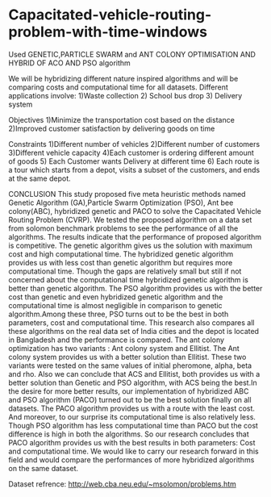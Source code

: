 # Capacitated-vehicle-routing-problem-with-time-windows
Used GENETIC,PARTICLE SWARM and ANT COLONY OPTIMISATION AND HYBRID OF ACO AND PSO algorithm

We will be hybridizing different nature inspired algorithms and will be comparing costs and computational time for all datasets. 
Different applications involve: 
1)Waste collection 
2) School bus drop 
3) Delivery system 

Objectives 
1)Minimize the transportation cost based on the distance 
2)Improved customer satisfaction by delivering goods on time 

Constraints 
1)Different number of vehicles 
2)Different number of customers 
3)Different vehicle capacity 
4)Each customer is ordering different amount of goods 
5) Each Customer wants Delivery at different time 
6) Each route is a tour which starts from a depot, visits a subset of the customers, and ends at the same depot. 

CONCLUSION
This study proposed five meta heuristic methods named Genetic Algorithm (GA),Particle Swarm Optimization (PSO), Ant bee colony(ABC), hybridized genetic and PACO to solve the Capacitated Vehicle Routing Problem (CVRP). We tested the proposed algorithm on a data set from solomon benchmark problems to see the performance of all the algorithms. The results indicate that the performance of proposed algorithm is competitive. The genetic algorithm gives us the solution with maximum cost and high computational time. The hybridized genetic algorithm provides us with less cost than genetic algorithm but requires more computational time. Though the gaps are relatively small but still if not concerned about the computational time hybridized genetic algorithm is better than genetic algorithm. The PSO algorithm provides us with the better cost than genetic and even hybridized genetic algorithm and the computational time is almost negligible in comparison to genetic algorithm.Among these three, PSO turns out to be the best in both parameters, cost and computational time. 
This research also compares all these algorithms on the real data set of India cities and the depot is located in Bangladesh and the performance is compared. The ant colony optimization has two variants : Ant colony system and Ellitist. 
The Ant colony system provides us with a better solution than Ellitist. These two variants were tested on the same values of initial pheromone, alpha, beta and rho. Also we can conclude that ACS and Ellitist, both provides us with a better solution than Genetic and PSO algorithm, with ACS being the best.In the desire for more better results, our implementation of hybridized ABC and PSO algorithm (PACO) turned out to be the best solution finally on all datasets. The PACO algorithm provides us with a route with the least cost. And moreover, to our surprise its computational time is also relatively less. Though PSO algorithm has less computational time than PACO but the cost difference is high in both the algorithms. 
So our research concludes that PACO algorithm provides us with the best results in both parameters: Cost and computational time. 
We would like to carry our research forward in this field and would compare the performances of more hybridized algorithms on the same dataset. 

Dataset refrence:
http://web.cba.neu.edu/~msolomon/problems.htm




